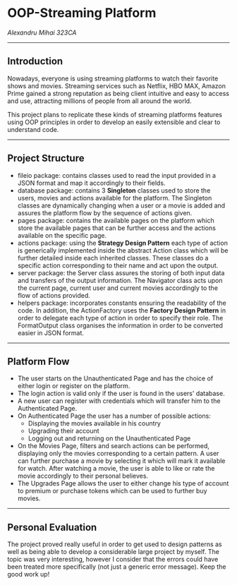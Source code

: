 # OOP-Streaming Platform

*Alexandru Mihai 323CA*

---
## Introduction

Nowadays, everyone is using streaming platforms to watch their favorite shows and movies.
Streaming services such as Netflix, HBO MAX, Amazon Prime gained a strong reputation as
being client intuitive and easy to access and use, attracting millions of people
from all around the world.

This project plans to replicate these kinds of streaming platforms features using OOP
principles in order to develop an easily extensible and clear to understand code.

---
## Project Structure

* fileio package: contains classes used to read the input provided in a JSON format and
map it accordingly to their fields.
* database package: contains 3 **Singleton** classes used to store the users, movies and
actions available for the platform. The Singleton classes are dynamically changing when
a user or a movie is added and assures the platform flow by the sequence of actions given.
* pages package: contains the available pages on the platform which store the available
pages that can be further access and the actions available on the specific page.
* actions package: using the **Strategy Design Pattern** each type of action is generically
implemented inside the abstract Action class which will be further detailed inside each
inherited classes. These classes do a specific action corresponding to their name and act
upon the output.
* server package: the Server class assures the storing of both input data and transfers of
the output information. The Navigator class acts upon the current page, current user and
current movies accordingly to the flow of actions provided.
* helpers package: incorporates constants ensuring the readability of the code. In addition,
the ActionFactory uses the **Factory Design Pattern** in order to delegate each type of 
action in order to specify their role. The FormatOutput class organises the information
in order to be converted easier in JSON format.

---
## Platform Flow

* The user starts on the Unauthenticated Page and has the choice of either login or register
on the platform.
* The login action is valid only if the user is found in the users' database.
* A new user can register with credentials which will transfer him to the Authenticated Page.
* On Authenticated Page the user has a number of possible actions:
  * Displaying the movies available in his country
  * Upgrading their account
  * Logging out and returning on the Unauthenticated Page
* On the Movies Page, filters and search actions can be performed, displaying only the
movies corresponding to a certain pattern. A user can further purchase a movie by selecting it
which will mark it available for watch. After watching a movie, the user is able to
like or rate the movie accordingly to their personal believes.
* The Upgrades Page allows the user to either change his type of account to premium or
purchase tokens which can be used to further buy movies.

---
## Personal Evaluation

The project proved really useful in order to get used to design patterns as well as
being able to develop a considerable large project by myself.
The topic was very interesting, however I consider that the errors could have been treated
more specifically (not just a generic error message). Keep the good work up!